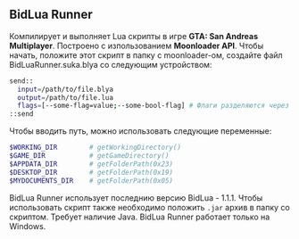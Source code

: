 ## BidLua Runner

Компилирует и выполняет Lua скрипты в игре **GTA: San Andreas Multiplayer**. Построено с изпользованием **Moonloader API**.
Чтобы начать, положите этот скрипт в папку с moonloader-ом, создайте файл BidLuaRunner.suka.blya со следующим устройством:
```bash
send::
  input=/path/to/file.blya
  output=/path/to/file.lua
  flags=[--some-flag=value;--some-bool-flag] # Флаги разделяются через символ ";".
::send
```
Чтобы вводить путь, можно использовать следующие переменные:
```bash
$WORKING_DIR        # getWorkingDirectory()
$GAME_DIR           # getGameDirectory()
$APPDATA_DIR        # getFolderPath(0x23)
$DESKTOP_DIR        # getFolderPath(0x19)
$MYDOCUMENTS_DIR    # getFolderPath(0x05)
```
BidLua Runner использует последнию версию BidLua - 1.1.1. Чтобы использовать скрипт также необходимо положить `.jar` архив
в папку со скриптом. Требует наличие Java.
BidLua Runner работает только на Windows.
